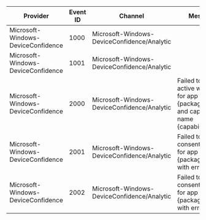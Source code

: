 Provider                            |  Event ID  |  Channel                                      |  Message
------------------------------------|------------|-----------------------------------------------|-----------------------------------------------------------------------------------------------
Microsoft-Windows-DeviceConfidence  |  1000      |  Microsoft-Windows-DeviceConfidence/Analytic  |
Microsoft-Windows-DeviceConfidence  |  1001      |  Microsoft-Windows-DeviceConfidence/Analytic  |
Microsoft-Windows-DeviceConfidence  |  2000      |  Microsoft-Windows-DeviceConfidence/Analytic  |  Failed to get active window for app package {packageSid} and capability name {capabilityName}
Microsoft-Windows-DeviceConfidence  |  2001      |  Microsoft-Windows-DeviceConfidence/Analytic  |  Failed to show consent prompt for app package {packageSid} with error {error}
Microsoft-Windows-DeviceConfidence  |  2002      |  Microsoft-Windows-DeviceConfidence/Analytic  |  Failed to create consent window for app package {packageSid} with error {error}